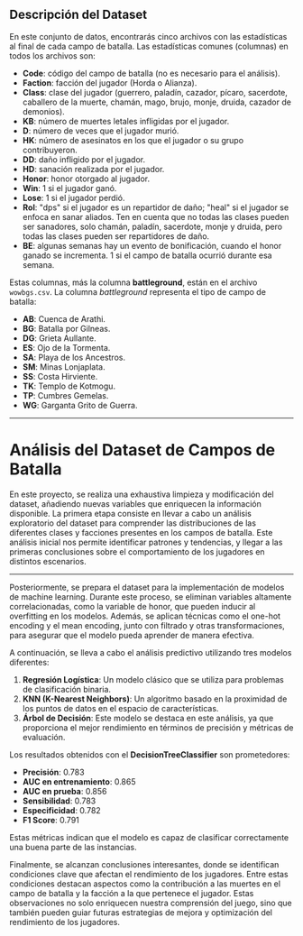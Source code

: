 ## Descripción del Dataset

En este conjunto de datos, encontrarás cinco archivos con las estadísticas al final de cada campo de batalla. Las estadísticas comunes (columnas) en todos los archivos son:

- **Code**: código del campo de batalla (no es necesario para el análisis).
- **Faction**: facción del jugador (Horda o Alianza).
- **Class**: clase del jugador (guerrero, paladín, cazador, pícaro, sacerdote, caballero de la muerte, chamán, mago, brujo, monje, druida, cazador de demonios).
- **KB**: número de muertes letales infligidas por el jugador.
- **D**: número de veces que el jugador murió.
- **HK**: número de asesinatos en los que el jugador o su grupo contribuyeron.
- **DD**: daño infligido por el jugador.
- **HD**: sanación realizada por el jugador.
- **Honor**: honor otorgado al jugador.
- **Win**: 1 si el jugador ganó.
- **Lose**: 1 si el jugador perdió.
- **Rol**: "dps" si el jugador es un repartidor de daño; "heal" si el jugador se enfoca en sanar aliados. Ten en cuenta que no todas las clases pueden ser sanadores, solo chamán, paladín, sacerdote, monje y druida, pero todas las clases pueden ser repartidores de daño.
- **BE**: algunas semanas hay un evento de bonificación, cuando el honor ganado se incrementa. 1 si el campo de batalla ocurrió durante esa semana.

Estas columnas, más la columna **battleground**, están en el archivo `wowbgs.csv`. La columna *battleground* representa el tipo de campo de batalla:

- **AB**: Cuenca de Arathi.
- **BG**: Batalla por Gilneas.
- **DG**: Grieta Aullante.
- **ES**: Ojo de la Tormenta.
- **SA**: Playa de los Ancestros.
- **SM**: Minas Lonjaplata.
- **SS**: Costa Hirviente.
- **TK**: Templo de Kotmogu.
- **TP**: Cumbres Gemelas.
- **WG**: Garganta Grito de Guerra.

-----------------------------------

# Análisis del Dataset de Campos de Batalla

En este proyecto, se realiza una exhaustiva limpieza y modificación del dataset, añadiendo nuevas variables que enriquecen la información disponible. La primera etapa consiste en llevar a cabo un análisis exploratorio del dataset para comprender las distribuciones de las diferentes clases y facciones presentes en los campos de batalla. Este análisis inicial nos permite identificar patrones y tendencias, y llegar a las primeras conclusiones sobre el comportamiento de los jugadores en distintos escenarios.

---

Posteriormente, se prepara el dataset para la implementación de modelos de machine learning. Durante este proceso, se eliminan variables altamente correlacionadas, como la variable de honor, que pueden inducir al overfitting en los modelos. Además, se aplican técnicas como el one-hot encoding y el mean encoding, junto con filtrado y otras transformaciones, para asegurar que el modelo pueda aprender de manera efectiva.

A continuación, se lleva a cabo el análisis predictivo utilizando tres modelos diferentes:
1. **Regresión Logística**: Un modelo clásico que se utiliza para problemas de clasificación binaria.
2. **KNN (K-Nearest Neighbors)**: Un algoritmo basado en la proximidad de los puntos de datos en el espacio de características.
3. **Árbol de Decisión**: Este modelo se destaca en este análisis, ya que proporciona el mejor rendimiento en términos de precisión y métricas de evaluación.

Los resultados obtenidos con el **DecisionTreeClassifier** son prometedores:
- **Precisión**: 0.783
- **AUC en entrenamiento**: 0.865
- **AUC en prueba**: 0.856
- **Sensibilidad**: 0.783
- **Especificidad**: 0.782
- **F1 Score**: 0.791

Estas métricas indican que el modelo es capaz de clasificar correctamente una buena parte de las instancias. 

Finalmente, se alcanzan conclusiones interesantes, donde se identifican condiciones clave que afectan el rendimiento de los jugadores. Entre estas condiciones destacan aspectos como la contribución a las muertes en el campo de batalla y la facción a la que pertenece el jugador. Estas observaciones no solo enriquecen nuestra comprensión del juego, sino que también pueden guiar futuras estrategias de mejora y optimización del rendimiento de los jugadores.

